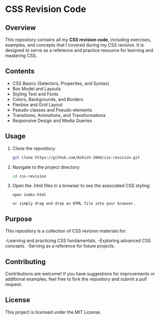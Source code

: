 # CSS Revision Code

## Overview
This repository contains all my **CSS revision code**, including exercises, examples, and concepts that I covered during my CSS revision. It is designed to serve as a reference and practice resource for learning and mastering CSS.

## Contents
- CSS Basics (Selectors, Properties, and Syntax)
- Box Model and Layouts
- Styling Text and Fonts
- Colors, Backgrounds, and Borders
- Flexbox and Grid Layout
- Pseudo-classes and Pseudo-elements
- Transitions, Animations, and Transformations
- Responsive Design and Media Queries

## Usage
1. Clone the repository:
   ```bash
   git clone https://github.com/Ashish-1604/css-revision.git

2. Navigate to the project directory:

    ```bash
    cd css-revision

3. Open the .html files in a browser to see the associated CSS styling:

    ```bashe
    open index.html

    or simply drag and drop an HTML file into your browser.

## Purpose
This repository is a collection of CSS revision materials for:

-Learning and practicing CSS fundamentals.
-Exploring advanced CSS concepts.
-Serving as a reference for future projects.

## Contributing
Contributions are welcome! If you have suggestions for improvements or additional examples, feel free to fork the repository and submit a pull request.

## License
This project is licensed under the MIT License.
